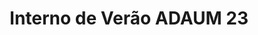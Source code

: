 ---
title: "Interno de Verão ADAUM 23"
year: 2023
lang: "Portuguese"
tab: "https://debatecompetitivo.herokuapp.com/open_catolica_porto_2023/"
country: "Portugal"
city: "Guimarães"
authors: ['Marcelo Campos', 'Hermione', 'João Torres', 'Ana Lopes']
isMajor: False
layout: "tournament"
categories: ["tournaments"]
---
